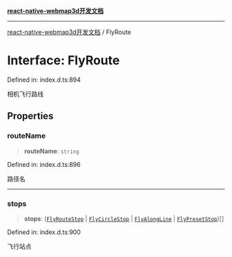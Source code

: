 [**react-native-webmap3d开发文档**](../README.md)

***

[react-native-webmap3d开发文档](../globals.md) / FlyRoute

# Interface: FlyRoute

Defined in: index.d.ts:894

相机飞行路线

## Properties

### routeName

> **routeName**: `string`

Defined in: index.d.ts:896

路径名

***

### stops

> **stops**: ([`FlyRouteStop`](FlyRouteStop.md) \| [`FlyCircleStop`](FlyCircleStop.md) \| [`FlyAlongLine`](FlyAlongLine.md) \| [`FlyPresetStop`](FlyPresetStop.md))[]

Defined in: index.d.ts:900

飞行站点

